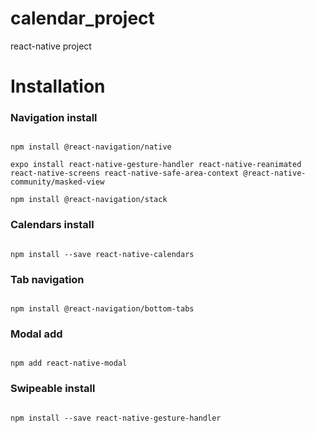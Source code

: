 # calendar_project
react-native project


# Installation

### Navigation install

<pre><code>
npm install @react-navigation/native

expo install react-native-gesture-handler react-native-reanimated react-native-screens react-native-safe-area-context @react-native-community/masked-view

npm install @react-navigation/stack
</code></pre>

### Calendars install

<pre><code>
npm install --save react-native-calendars
</code></pre>

### Tab navigation
<pre><code>
npm install @react-navigation/bottom-tabs
</code></pre>

### Modal add
<pre><code>
npm add react-native-modal
</code></pre>

### Swipeable install
<pre><code>
npm install --save react-native-gesture-handler
</code></pre>

